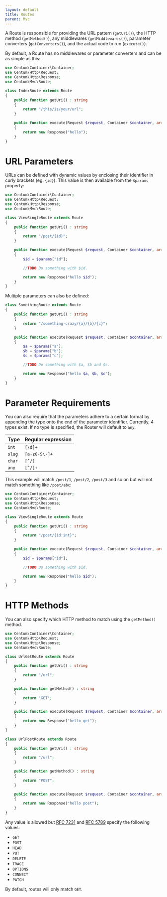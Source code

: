 ```yaml
---
layout: default
title: Routes
parent: Mvc
---
```




A Route is responsible for providing the URL pattern (`getUri()`), the HTTP method (`getMethod()`), any middlewares (`getMiddlewares()`), parameter converters (`getConverters()`), and the actual code to run (`execute()`).

By default, a Route has no middlewares or parameter converters and can be as simple as this:

```php
use Centum\Container\Container;
use Centum\Http\Request;
use Centum\Http\Response;
use Centum\Mvc\Route;

class IndexRoute extends Route
{
    public function getUri() : string
    {
        return "/this/is/your/url";
    }

    public function execute(Request $request, Container $container, array $params) : Response
    {
        return new Response("hello");
    }
}
```

# URL Parameters

URLs can be defined with dynamic values by enclosing their identifier in curly brackets (eg. `{id}`).
This value is then available from the `$params` property:

```php
use Centum\Container\Container;
use Centum\Http\Request;
use Centum\Http\Response;
use Centum\Mvc\Route;

class ViewSingleRoute extends Route
{
    public function getUri() : string
    {
        return "/post/{id}";
    }

    public function execute(Request $request, Container $container, array $params) : Response
    {
        $id = $params["id"];

        //TODO Do something with $id.

        return new Response("hello $id");
    }
}
```

Multiple parameters can also be defined:

```php
class SomethingRoute extends Route
{
    public function getUri() : string
    {
        return "/something-crazy/{a}/{b}/{c}";
    }

    public function execute(Request $request, Container $container, array $params) : Response
    {
        $a = $params["a"];
        $b = $params["b"];
        $c = $params["c"];

        //TODO Do something with $a, $b and $c.

        return new Response("hello $a, $b, $c");
    }
}
```

# Parameter Requirements

You can also require that the parameters adhere to a certain format by appending the type onto the end of the parameter identifier. Currently, 4 types exist. If no type is specified, the Router will default to `any`.

| Type   | Regular expression |
| ------ | ------------------ |
| `int`  | `[\d]+`            |
| `slug` | `[a-z0-9\-]+`      |
| `char` | `[^/]`             |
| `any`  | `[^/]+`            |

This example will match `/post/1`, `/post/2`, `/post/3` and so on but will not match something like `/post/abc`:

```php
use Centum\Container\Container;
use Centum\Http\Request;
use Centum\Http\Response;
use Centum\Mvc\Route;

class ViewSingleRoute extends Route
{
    public function getUri() : string
    {
        return "/post/{id:int}";
    }

    public function execute(Request $request, Container $container, array $params) : Response
    {
        $id = $params["id"];

        //TODO Do something with $id.

        return new Response("hello $id");
    }
}
```

# HTTP Methods

You can also specify which HTTP method to match using the `getMethod()` method.

```php
use Centum\Container\Container;
use Centum\Http\Request;
use Centum\Http\Response;
use Centum\Mvc\Route;

class UrlGetRoute extends Route
{
    public function getUri() : string
    {
        return "/url";
    }

    public function getMethod() : string
    {
        return "GET";
    }

    public function execute(Request $request, Container $container, array $params = []) : Response
    {
        return new Response("hello get");
    }
}

class UrlPostRoute extends Route
{
    public function getUri() : string
    {
        return "/url";
    }

    public function getMethod() : string
    {
        return "POST";
    }

    public function execute(Request $request, Container $container, array $params = []) : Response
    {
        return new Response("hello post");
    }
}
```

Any value is allowed but [RFC 7231](https://tools.ietf.org/html/rfc7231#section-4) and [RFC 5789](https://tools.ietf.org/html/rfc5789#section-2) specify the following values:

* `GET`
* `POST`
* `HEAD`
* `PUT`
* `DELETE`
* `TRACE`
* `OPTIONS`
* `CONNECT`
* `PATCH`

By default, routes will only match `GET`.
